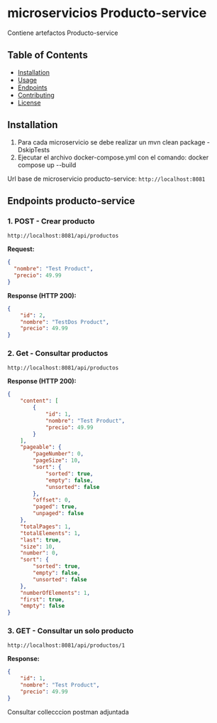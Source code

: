 # microservicios Producto-service
Contiene artefactos Producto-service

## Table of Contents

- [Installation](#installation)
- [Usage](#usage)
- [Endpoints](#endpoints)
- [Contributing](#contributing)
- [License](#license)

## Installation

1. Para cada microservicio se debe realizar un mvn clean package -DskipTests
2. Ejecutar el archivo docker-compose.yml con el comando: docker compose up --build

Url base de microservicio producto-service: `http://localhost:8081`


## Endpoints producto-service

### 1. POST - Crear producto

`http://localhost:8081/api/productos`

**Request:**

```json
{
  "nombre": "Test Product",  
  "precio": 49.99
}
```

**Response (HTTP 200):**

```json
{
    "id": 2,
    "nombre": "TestDos Product",
    "precio": 49.99
}
```

### 2. Get - Consultar productos

`http://localhost:8081/api/productos`



**Response (HTTP 200):**

```json
{
    "content": [
        {
            "id": 1,
            "nombre": "Test Product",
            "precio": 49.99
        }
    ],
    "pageable": {
        "pageNumber": 0,
        "pageSize": 10,
        "sort": {
            "sorted": true,
            "empty": false,
            "unsorted": false
        },
        "offset": 0,
        "paged": true,
        "unpaged": false
    },
    "totalPages": 1,
    "totalElements": 1,
    "last": true,
    "size": 10,
    "number": 0,
    "sort": {
        "sorted": true,
        "empty": false,
        "unsorted": false
    },
    "numberOfElements": 1,
    "first": true,
    "empty": false
}
```

### 3. GET - Consultar un solo producto

`http://localhost:8081/api/productos/1`

**Response:**

```json
{
    "id": 1,
    "nombre": "Test Product",
    "precio": 49.99
}
```


Consultar collecccion postman adjuntada